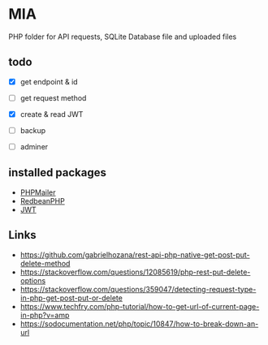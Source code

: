 # MIA

PHP folder for API requests, SQLite Database file and uploaded files

## todo
- [x] get endpoint & id
- [ ] get request method
- [x] create & read JWT
- [ ] backup
- [ ] adminer




## installed packages

- [PHPMailer](https://github.com/PHPMailer/PHPMailer)
- [RedbeanPHP](https://github.com/gabordemooij/redbean)
- [JWT](https://github.com/firebase/php-jwt)


## Links

- https://github.com/gabrielhozana/rest-api-php-native-get-post-put-delete-method
- https://stackoverflow.com/questions/12085619/php-rest-put-delete-options
- https://stackoverflow.com/questions/359047/detecting-request-type-in-php-get-post-put-or-delete
- https://www.techfry.com/php-tutorial/how-to-get-url-of-current-page-in-php?v=amp
- https://sodocumentation.net/php/topic/10847/how-to-break-down-an-url